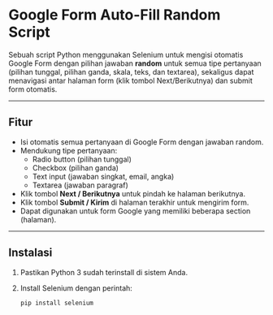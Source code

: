 # Google Form Auto-Fill Random Script

Sebuah script Python menggunakan Selenium untuk mengisi otomatis Google Form dengan pilihan jawaban **random** untuk semua tipe pertanyaan (pilihan tunggal, pilihan ganda, skala, teks, dan textarea), sekaligus dapat menavigasi antar halaman form (klik tombol Next/Berikutnya) dan submit form otomatis.

---

## Fitur

- Isi otomatis semua pertanyaan di Google Form dengan jawaban random.
- Mendukung tipe pertanyaan:
  - Radio button (pilihan tunggal)
  - Checkbox (pilihan ganda)
  - Text input (jawaban singkat, email, angka)
  - Textarea (jawaban paragraf)
- Klik tombol **Next / Berikutnya** untuk pindah ke halaman berikutnya.
- Klik tombol **Submit / Kirim** di halaman terakhir untuk mengirim form.
- Dapat digunakan untuk form Google yang memiliki beberapa section (halaman).

---

## Instalasi

1. Pastikan Python 3 sudah terinstall di sistem Anda.
2. Install Selenium dengan perintah:

   ```bash
   pip install selenium
